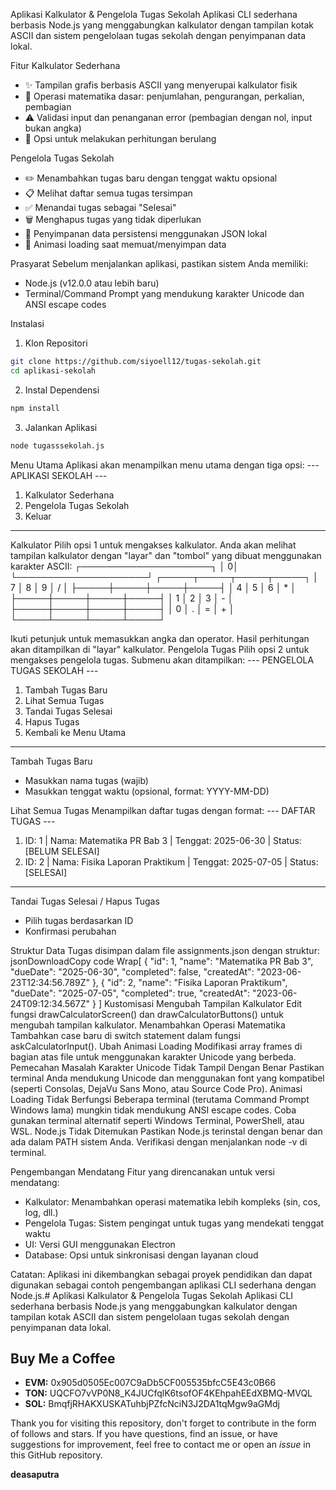 Aplikasi Kalkulator & Pengelola Tugas Sekolah
Aplikasi CLI sederhana berbasis Node.js yang menggabungkan kalkulator dengan tampilan kotak ASCII dan sistem pengelolaan tugas sekolah dengan penyimpanan data lokal.

Fitur
Kalkulator Sederhana

* ✨ Tampilan grafis berbasis ASCII yang menyerupai kalkulator fisik
* 🧮 Operasi matematika dasar: penjumlahan, pengurangan, perkalian, pembagian
* ⚠️ Validasi input dan penanganan error (pembagian dengan nol, input bukan angka)
* 🔄 Opsi untuk melakukan perhitungan berulang

Pengelola Tugas Sekolah

* ✏️ Menambahkan tugas baru dengan tenggat waktu opsional
* 📋 Melihat daftar semua tugas tersimpan
* ✅ Menandai tugas sebagai "Selesai"
* 🗑️ Menghapus tugas yang tidak diperlukan
* 💾 Penyimpanan data persistensi menggunakan JSON lokal
* 🔄 Animasi loading saat memuat/menyimpan data

Prasyarat
Sebelum menjalankan aplikasi, pastikan sistem Anda memiliki:

* Node.js (v12.0.0 atau lebih baru)
* Terminal/Command Prompt yang mendukung karakter Unicode dan ANSI escape codes

Instalasi

1. Klon Repositori
```bash
git clone https://github.com/siyoell12/tugas-sekolah.git
cd aplikasi-sekolah
```
2. Instal Dependensi
```bash
npm install
```
3. Jalankan Aplikasi
```bash
node tugasssekolah.js
```

Menu Utama
Aplikasi akan menampilkan menu utama dengan tiga opsi:
--- APLIKASI SEKOLAH ---
1. Kalkulator Sederhana
2. Pengelola Tugas Sekolah
3. Keluar
------------------------------

Kalkulator
Pilih opsi 1 untuk mengakses kalkulator. Anda akan melihat tampilan kalkulator dengan "layar" dan "tombol" yang dibuat menggunakan karakter ASCII:
 ┌─────────────────────┐
 │                    0│
 └─────────────────────┘
┌─────┬─────┬─────┬─────┐
│  7  │  8  │  9  │  /  │
├─────┼─────┼─────┼─────┤
│  4  │  5  │  6  │  *  │
├─────┼─────┼─────┼─────┤
│  1  │  2  │  3  │  -  │
├─────┼─────┼─────┼─────┤
│  0  │  .  │  =  │  +  │
└─────┴─────┴─────┴─────┘

Ikuti petunjuk untuk memasukkan angka dan operator. Hasil perhitungan akan ditampilkan di "layar" kalkulator.
Pengelola Tugas
Pilih opsi 2 untuk mengakses pengelola tugas. Submenu akan ditampilkan:
--- PENGELOLA TUGAS SEKOLAH ---
1. Tambah Tugas Baru
2. Lihat Semua Tugas
3. Tandai Tugas Selesai
4. Hapus Tugas
5. Kembali ke Menu Utama
------------------------------

Tambah Tugas Baru

* Masukkan nama tugas (wajib)
* Masukkan tenggat waktu (opsional, format: YYYY-MM-DD)

Lihat Semua Tugas
Menampilkan daftar tugas dengan format:
--- DAFTAR TUGAS ---
1. ID: 1 | Nama: Matematika PR Bab 3 | Tenggat: 2025-06-30 | Status: [BELUM SELESAI]
2. ID: 2 | Nama: Fisika Laporan Praktikum | Tenggat: 2025-07-05 | Status: [SELESAI]
--------------------

Tandai Tugas Selesai / Hapus Tugas

* Pilih tugas berdasarkan ID
* Konfirmasi perubahan

Struktur Data
Tugas disimpan dalam file assignments.json dengan struktur:
jsonDownloadCopy code Wrap[
  {
    "id": 1,
    "name": "Matematika PR Bab 3",
    "dueDate": "2025-06-30",
    "completed": false,
    "createdAt": "2023-06-23T12:34:56.789Z"
  },
  {
    "id": 2,
    "name": "Fisika Laporan Praktikum",
    "dueDate": "2025-07-05",
    "completed": true,
    "createdAt": "2023-06-24T09:12:34.567Z"
  }
]
Kustomisasi
Mengubah Tampilan Kalkulator
Edit fungsi drawCalculatorScreen() dan drawCalculatorButtons() untuk mengubah tampilan kalkulator.
Menambahkan Operasi Matematika
Tambahkan case baru di switch statement dalam fungsi askCalculatorInput().
Ubah Animasi Loading
Modifikasi array frames di bagian atas file untuk menggunakan karakter Unicode yang berbeda.
Pemecahan Masalah
Karakter Unicode Tidak Tampil Dengan Benar
Pastikan terminal Anda mendukung Unicode dan menggunakan font yang kompatibel (seperti Consolas, DejaVu Sans Mono, atau Source Code Pro).
Animasi Loading Tidak Berfungsi
Beberapa terminal (terutama Command Prompt Windows lama) mungkin tidak mendukung ANSI escape codes. Coba gunakan terminal alternatif seperti Windows Terminal, PowerShell, atau WSL.
Node.js Tidak Ditemukan
Pastikan Node.js terinstal dengan benar dan ada dalam PATH sistem Anda. Verifikasi dengan menjalankan node -v di terminal.


Pengembangan Mendatang
Fitur yang direncanakan untuk versi mendatang:

* Kalkulator: Menambahkan operasi matematika lebih kompleks (sin, cos, log, dll.)
* Pengelola Tugas: Sistem pengingat untuk tugas yang mendekati tenggat waktu
* UI: Versi GUI menggunakan Electron
* Database: Opsi untuk sinkronisasi dengan layanan cloud


Catatan: Aplikasi ini dikembangkan sebagai proyek pendidikan dan dapat digunakan sebagai contoh pengembangan aplikasi CLI sederhana dengan Node.js.# Aplikasi Kalkulator & Pengelola Tugas Sekolah
Aplikasi CLI sederhana berbasis Node.js yang menggabungkan kalkulator dengan tampilan kotak ASCII dan sistem pengelolaan tugas sekolah dengan penyimpanan data lokal.

## Buy Me a Coffee

- **EVM:** 0x905d0505Ec007C9aDb5CF005535bfcC5E43c0B66
- **TON:** UQCFO7vVP0N8_K4JUCfqlK6tsofOF4KEhpahEEdXBMQ-MVQL
- **SOL:** BmqfjRHAKXUSKATuhbjPZfcNciN3J2DA1tqMgw9aGMdj

Thank you for visiting this repository, don't forget to contribute in the form of follows and stars.
If you have questions, find an issue, or have suggestions for improvement, feel free to contact me or open an *issue* in this GitHub repository.

**deasaputra**


